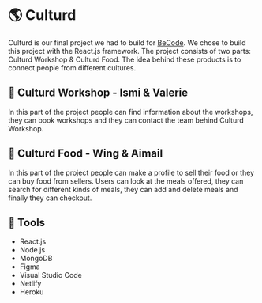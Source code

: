 # :earth_americas: Culturd
Culturd is our final project we had to build for [BeCode](https://github.com/becodeorg). 
We chose to build this project with the React.js framework.
The project consists of two parts: Culturd Workshop & Culturd Food.
The idea behind these products is to connect people from different cultures.

## :art: Culturd Workshop - Ismi & Valerie
In this part of the project people can find information about the workshops, they can
book workshops and they can contact the team behind Culturd Workshop.

## :stew: Culturd Food - Wing & Aimail
In this part of the project people can make a profile to sell their food or they can buy food from sellers.
Users can look at the meals offered, they can search for different kinds of meals, they can add and delete meals and finally they can checkout.


## :wrench: Tools
- React.js
- Node.js
- MongoDB
- Figma
- Visual Studio Code
- Netlify
- Heroku


